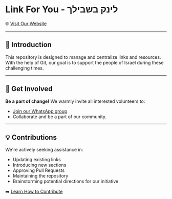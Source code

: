 # **Link For You - לינק בשבילך**

🌐 [Visit Our Website](https://4tal.github.io/ConnectPortal/)

---

## 📖 **Introduction**

This repository is designed to manage and centralize links and resources. With the help of Git, our goal is to support the people of Israel during these challenging times.

---

## 🤝 **Get Involved**

**Be a part of change!**
We warmly invite all interested volunteers to:

- [Join our WhatsApp group](https://chat.whatsapp.com/JjD8eijWfDXD10QbM2VyaX)
- Collaborate and be a part of our community.

---

## 💡 **Contributions**

We're actively seeking assistance in:

- Updating existing links
- Introducing new sections
- Approving Pull Requests
- Maintaining the repository
- Brainstorming potential directions for our initiative

➡️ [Learn How to Contribute](https://4tal.github.io/ConnectPortal/docs/contribute.html)
